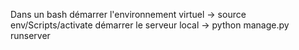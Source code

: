 Dans un bash
démarrer l'environnement virtuel -> source env/Scripts/activate
démarrer le serveur local -> python manage.py runserver
